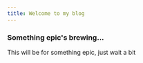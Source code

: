 ```yaml
---
title: Welcome to my blog
---
```


### Something epic's brewing...

This will be for something epic, just wait a bit
